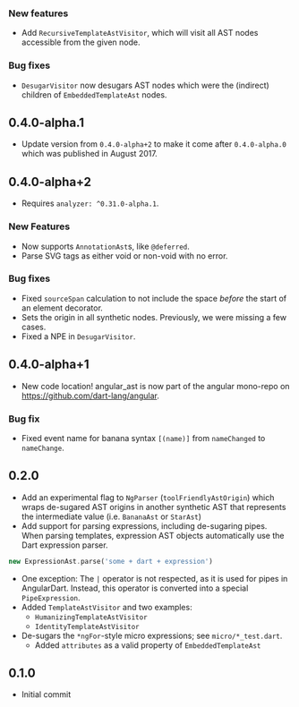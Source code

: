 ### New features

- Add `RecursiveTemplateAstVisitor`, which will visit all AST nodes accessible
  from the given node.

### Bug fixes
- `DesugarVisitor` now desugars AST nodes which were the (indirect) children of
  `EmbeddedTemplateAst` nodes.

## 0.4.0-alpha.1

- Update version from `0.4.0-alpha+2` to make it come after `0.4.0-alpha.0`
  which was published in August 2017.

## 0.4.0-alpha+2

- Requires `analyzer: ^0.31.0-alpha.1`.

### New Features
- Now supports `AnnotationAst`s, like `@deferred`.
- Parse SVG tags as either void or non-void with no error.

### Bug fixes
- Fixed `sourceSpan` calculation to not include the space *before* the start of
  an element decorator.
- Sets the origin in all synthetic nodes. Previously, we were missing a few cases.
- Fixed a NPE in `DesugarVisitor`.

## 0.4.0-alpha+1

- New code location! angular_ast is now part of the angular mono-repo on
  https://github.com/dart-lang/angular.

### Bug fix

- Fixed event name for banana syntax `[(name)]` from `nameChanged` to
  `nameChange`.

## 0.2.0

- Add an experimental flag to `NgParser` (`toolFriendlyAstOrigin`) which
  wraps de-sugared AST origins in another synthetic AST that represents
  the intermediate value (i.e. `BananaAst` or `StarAst`)
- Add support for parsing expressions, including de-sugaring pipes. When
  parsing templates, expression AST objects automatically use the Dart
  expression parser.

```dart
new ExpressionAst.parse('some + dart + expression')
```

- One exception: The `|` operator is not respected, as it is used for
  pipes in AngularDart. Instead, this operator is converted into a
  special `PipeExpression`.
- Added `TemplateAstVisitor` and two examples:
    - `HumanizingTemplateAstVisitor`
    - `IdentityTemplateAstVisitor`
- De-sugars the `*ngFor`-style micro expressions; see `micro/*_test.dart`.
    - Added `attributes` as a valid property of `EmbeddedTemplateAst`

## 0.1.0

- Initial commit
